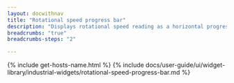 ```yaml
---
layout: docwithnav
title: "Rotational speed progress bar"
description: "Displays rotational speed reading as a horizontal progress bar. Allows to configure value range, bar colors, and other settings."
breadcrumbs: "true"
breadcrumbs-steps: "2"

---
```

{% include get-hosts-name.html %}
{% include docs/user-guide/ui/widget-library/industrial-widgets/rotational-speed-progress-bar.md %}
